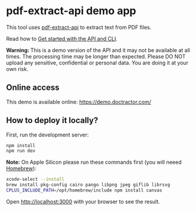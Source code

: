 # pdf-extract-api demo app

This tool uses [pdf-extract-api](https://github.com/CatchTheTornado/pdf-extract-api) to extract text from PDF files. 

Read how to <a href="https://github.com/CatchTheTornado/pdf-extract-api?tab=readme-ov-file#getting-started">Get started with the API and CLI</a>.

<strong>Warning: </strong> This is a demo version of the API and it may not be available at all times. The processing time may be longer than expected. Please DO NOT upload any sensitive, confidential or personal data. You are doing it at your own risk.

## Online access

This demo is available online: <a href="https://demo.doctractor.com/">https://demo.doctractor.com/</a>


## How to deploy it locally?

First, run the development server:

```bash
npm install
npm run dev
```

**Note:** On Apple Silicon please run these commands first (you will neeed [Homebrew](https://brew.sh/)): 

```bash
xcode-select --install
brew install pkg-config cairo pango libpng jpeg giflib librsvg
CPLUS_INCLUDE_PATH=/opt/homebrew/include npm install canvas
```

Open [http://localhost:3000](http://localhost:3000) with your browser to see the result.

